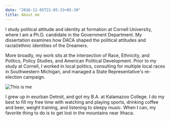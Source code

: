 ```yaml
---
date: "2016-11-05T21:05:33+05:30"
title: About me
---
```


I study political attitude and identity at formation at Cornell University, where I am a Ph.D. candidate in the Government Department.  My dissertation examines how DACA shaped the political attitudes and racial/ethnic identities of the Dreamers.

More broadly, my work sits at the intersection of Race, Ethnicity, and Politics, Policy Studies, and American Political Development.  Prior to my study at Cornell, I worked in local politics, consulting for multiple local races in Southwestern Michigan, and managed a State Representative's re-election campaign.

![This is me][1]

I grew up in exurban Detroit, and got my B.A. at Kalamazoo College.  I do my best to fill my free time with watching and playing sports, drinking coffee and beer, weight training, and listening to sleepy music.  When I can, my favorite thing to do is to get lost in the mountains near Ithaca.

[1]: /img/about.jpg

